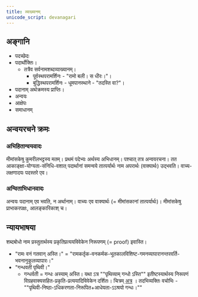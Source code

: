 ```yaml
---
title: व्याख्यानम्
unicode_script: devanagari
---
```


## अङ्गानि
- पदच्छेदः
- पदार्थोक्तिः।
  - तत्रैव सर्वनामशब्दव्याख्यानम्।
    - पूर्वस्थपरामर्शिनः - "रामो बली। स धीरः।"। 
    - बुद्धिस्थपरामर्शिनः - धूमपानस्थाने - "तदस्ति वा?"।
- पदानाम् अर्थक्रमस्य प्राप्तिः।
- अन्वयः
- आक्षेपः
- समाधानम्

## अन्वयरचने क्रमः
### अभिहितान्वयवादः
मीमांसकेषु कुमरीलभट्टस्य मतम्।
प्रथमं पदेभ्यः अर्थस्य अभिधानम्। पश्चात् तत्र अन्वयरचना।
तत आकाङ्क्षा-योग्यता-संनिधि-वशात् पदार्थानां समन्वये तात्पर्यार्थः नाम अपरार्थः (वाक्यार्थः) उद्भवति।
वाच्य-लक्षणादयः पदस्तरे एव।

### अन्विताभिधानवादः
अन्वयः पदानाम् एव भवति, न अर्थानाम्। 
वाच्यः एव वाक्यार्थः (= मीमांसकानां तात्पर्यार्थः)। 
मीमांसकेषु प्राभाकरपक्षः, आलङ्कारिकाश् च।

## न्यायभाषया
शब्दबोधो नाम प्रस्तुतार्थस्य प्रकृतिप्रत्ययविवेकेन निरूपणम् (= proof) इवास्ति। 

- "रामः वनं गतवान् अस्ति।" = "रामकर्तृक-वनकर्मक-भूतकालविशिष्ट-गमनव्यापारानन्तरवर्ति-भवनानुकूलव्यापारः।"
- "गन्धवती पृथिवी।"
  - गन्धर्वती = गन्धः अस्याम् अस्ति। यथा ऽत्र ""पृथिव्याम् गन्धो ऽस्ति"" इतीष्टस्यार्थस्य निरूपणं विग्रहवाक्यसहित-प्रकृति-प्रत्ययादिविवेकेन दर्शितः। चित्रम् [अत्र](http://i.imgur.com/m0a8Ast.png) । तदभिव्यक्तिः वचोभिः - ""पृथिवी-निष्ठा-ऽधिकरणता-निरूपित+आधेयता-ऽऽश्रयो गन्धः।""

